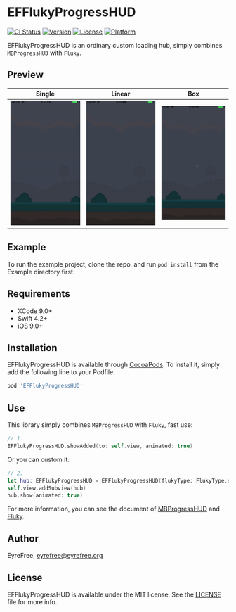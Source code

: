 # EFFlukyProgressHUD

[![CI Status](https://img.shields.io/travis/EFPrefix/EFFlukyProgressHUD.svg?style=flat)](https://travis-ci.org/EFPrefix/EFFlukyProgressHUD)
[![Version](https://img.shields.io/cocoapods/v/EFFlukyProgressHUD.svg?style=flat)](https://cocoapods.org/pods/EFFlukyProgressHUD)
[![License](https://img.shields.io/cocoapods/l/EFFlukyProgressHUD.svg?style=flat)](https://cocoapods.org/pods/EFFlukyProgressHUD)
[![Platform](https://img.shields.io/cocoapods/p/EFFlukyProgressHUD.svg?style=flat)](https://cocoapods.org/pods/EFFlukyProgressHUD)

EFFlukyProgressHUD is an ordinary custom loading hub, simply combines `MBProgressHUD` with `Fluky`.

## Preview

| Single  | Linear | Box |
|:-:|:-:|:-:|
| ![](https://github.com/EFPrefix/EFFlukyProgressHUD/blob/master/Assets/single.gif?raw=true) | ![](https://github.com/EFPrefix/EFFlukyProgressHUD/blob/master/Assets/linear.gif?raw=true) | ![](https://github.com/EFPrefix/EFFlukyProgressHUD/blob/master/Assets/box.gif?raw=true) |

## Example

To run the example project, clone the repo, and run `pod install` from the Example directory first.

## Requirements

- XCode 9.0+
- Swift 4.2+
- iOS 9.0+

## Installation

EFFlukyProgressHUD is available through [CocoaPods](https://cocoapods.org). To install it, simply add the following line to your Podfile:

```ruby
pod 'EFFlukyProgressHUD'
```

## Use

This library simply combines `MBProgressHUD` with `Fluky`, fast use:

```swift
// 1.
EFFlukyProgressHUD.showAdded(to: self.view, animated: true)
```

Or you can custom it:

```swift
// 2.
let hub: EFFlukyProgressHUD = EFFlukyProgressHUD(flukyType: FlukyType.single)
self.view.addSubview(hub)
hub.show(animated: true)
```

For more information, you can see the document of [MBProgressHUD](https://github.com/jdg/MBProgressHUD) and [Fluky](https://github.com/pedrommcarrasco/Fluky).

## Author

EyreFree, eyrefree@eyrefree.org

## License

EFFlukyProgressHUD is available under the MIT license. See the [LICENSE](LICENSE) file for more info.
